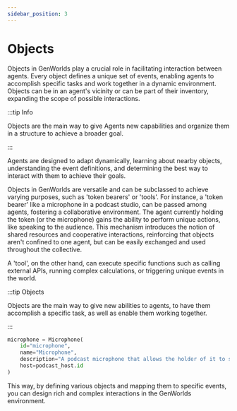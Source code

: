 ```yaml
---
sidebar_position: 3
---
```


# Objects

Objects in GenWorlds play a crucial role in facilitating interaction between agents. Every object defines a unique set of events, enabling agents to accomplish specific tasks and work together in a dynamic environment. Objects can be in an agent's vicinity or can be part of their inventory, expanding the scope of possible interactions.

:::tip Info

Objects are the main way to give Agents new capabilities and organize them in a structure to achieve a broader goal.

::: 

Agents are designed to adapt dynamically, learning about nearby objects, understanding the event definitions, and determining the best way to interact with them to achieve their goals.

Objects in GenWorlds are versatile and can be subclassed to achieve varying purposes, such as 'token bearers' or 'tools'. For instance, a 'token bearer' like a microphone in a podcast studio, can be passed among agents, fostering a collaborative environment. The agent currently holding the token (or the microphone) gains the ability to perform unique actions, like speaking to the audience. This mechanism introduces the notion of shared resources and cooperative interactions, reinforcing that objects aren't confined to one agent, but can be easily exchanged and used throughout the collective.

A 'tool', on the other hand, can execute specific functions such as calling external APIs, running complex calculations, or triggering unique events in the world.

:::tip Objects

Objects are the main way to give new abilities to agents, to have them accomplish a specific task, as well as enable them working together.

:::

```python
microphone = Microphone(
    id="microphone",
    name="Microphone",
    description="A podcast microphone that allows the holder of it to speak to the audience",
    host=podcast_host.id
)
```

This way, by defining various objects and mapping them to specific events, you can design rich and complex interactions in the GenWorlds environment. 
